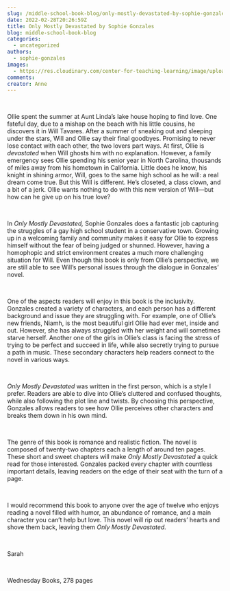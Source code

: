 ```yaml
---
slug: /middle-school-book-blog/only-mostly-devastated-by-sophie-gonzales
date: 2022-02-28T20:26:59Z
title: Only Mostly Devastated by Sophie Gonzales
blog: middle-school-book-blog
categories:
  - uncategorized
authors:
  - sophie-gonzales
images:
  - https://res.cloudinary.com/center-for-teaching-learning/image/upload/v1659658249/Only-Mostly-Devastated-663x1024.jpeg.jpg
comments:
creator: Anne
---
```


<div class="wp-block-image"><figure class="alignleft size-large is-resized"/></div>
<!-- /wp:image --><br /><!-- wp:paragraph -->
<p>Ollie spent the summer at Aunt Linda’s lake house hoping to find love. One fateful day, due to a mishap on the beach with his little cousins, he discovers it in Will Tavares. After a summer of sneaking out and sleeping under the stars, Will and Ollie say their final goodbyes. Promising to never lose contact with each other, the two lovers part ways. At first, Ollie is <em>devastated </em>when Will ghosts him with no explanation. However, a family emergency sees Ollie spending his senior year in North Carolina, thousands of miles away from his hometown in California. Little does he know, his knight in shining armor, Will, goes to the same high school as he will: a real dream come true. But this Will is different. He’s closeted, a class clown, and a bit of a jerk. Ollie wants nothing to do with this new version of Will—but how can he give up on his true love?</p>
<!-- /wp:paragraph --><br /><!-- wp:paragraph -->
<p>In <em>Only Mostly Devastated,</em> Sophie Gonzales does a fantastic job capturing the struggles of a gay high school student in a conservative town. Growing up in a welcoming family and community makes it easy for Ollie to express himself without the fear of being judged or shunned. However, having a homophopic and strict environment creates a much more challenging situation for Will. Even though this book is only from Ollie’s perspective, we are still able to see Will’s personal issues through the dialogue in Gonzales’ novel.</p>
<!-- /wp:paragraph --><br /><!-- wp:paragraph -->
<p>One of the aspects readers will enjoy in this book is the inclusivity. Gonzales created a variety of characters, and each person has a different background and issue they are struggling with. For example, one of Ollie’s new friends, Niamh, is the most beautiful girl Ollie had ever met, inside and out. However, she has always struggled with her weight and will sometimes starve herself. Another one of the girls in Ollie’s class is facing the stress of trying to be perfect and succeed in life, while also secretly trying to pursue a path in music. These secondary characters help readers connect to the novel in various ways.</p>
<!-- /wp:paragraph --><br /><!-- wp:paragraph -->
<p><em>Only Mostly Devastated </em>was written in the first person, which is a style I prefer. Readers are able to dive into Ollie’s cluttered and confused thoughts, while also following the plot line and twists. By choosing this perspective, Gonzales allows readers to see how Ollie perceives other characters and breaks them down in his own mind.</p>
<!-- /wp:paragraph --><br /><!-- wp:paragraph -->
<p>The genre of this book is romance and realistic fiction. The novel is composed of twenty-two chapters each a length of around ten pages. These short and sweet chapters will make <em>Only Mostly Devastated </em>a quick read for those interested. Gonzales packed every chapter with countless important details, leaving readers on the edge of their seat with the turn of a page.</p>
<!-- /wp:paragraph --><br /><!-- wp:paragraph -->
<p>I would recommend this book to anyone over the age of twelve who enjoys reading a novel filled with humor, an abundance of romance, and a main character you can’t help but love. This novel will rip out readers’ hearts and shove them back, leaving them <em>Only Mostly Devastated. </em></p>
<!-- /wp:paragraph --><br /><!-- wp:paragraph -->
<p>Sarah</p>
<!-- /wp:paragraph --><br /><!-- wp:paragraph -->
<p>Wednesday Books, 278 pages</p>
<!-- /wp:paragraph -->
